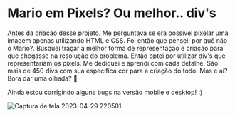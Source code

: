 # Mario em Pixels? Ou melhor.. div's
Antes da criação desse projeto. Me perguntava se era possível pixelar uma imagem apenas utilizando HTML e CSS. Foi então que pensei: por quê não o Mario?. Busquei traçar a melhor forma de representação e criação para que chegasse na resolução do problema. Então optei por utilizar div's que representariam os pixels. Me dediquei e aprendi com cada detalhe. São mais de 450 divs com sua específica cor para a criação do todo. Mas e aí? Bora dar uma olhada? 🙂

Ainda estou corrigindo alguns bugs na versão mobile e desktop! :)

![Captura de tela 2023-04-29 220501](https://github.com/VictorRamalhog/mario/assets/89925990/936c8d3c-988c-4faa-91b6-03279fa8186c)
